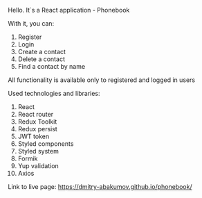 Hello. It`s a React application - Phonebook

With it, you can:

1. Register
2. Login
3. Create a contact
4. Delete a contact
5. Find a contact by name

All functionality is available only to registered and logged in users

Used technologies and libraries:

1. React
2. React router
3. Redux Toolkit
4. Redux persist
5. JWT token
6. Styled components
7. Styled system
8. Formik
9. Yup validation
10. Axios

Link to live page: https://dmitry-abakumov.github.io/phonebook/

